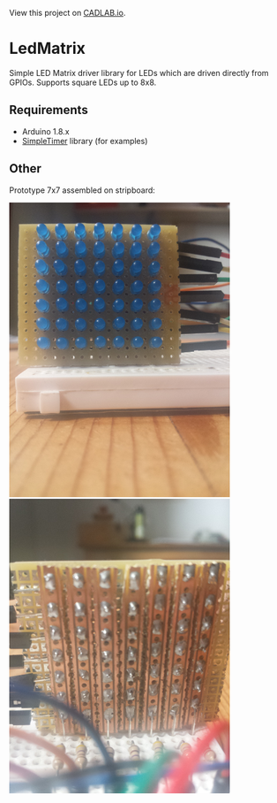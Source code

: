 View this project on [CADLAB.io](https://cadlab.io/project/1792). 

# LedMatrix
Simple LED Matrix driver library for LEDs which are driven directly from
GPIOs. Supports square LEDs up to 8x8.

## Requirements
- Arduino 1.8.x
- [SimpleTimer](https://github.com/jfturcot/SimpleTimer) library (for examples)

## Other
Prototype 7x7 assembled on stripboard:

![](extras/front.png)
![](extras/back.png)
